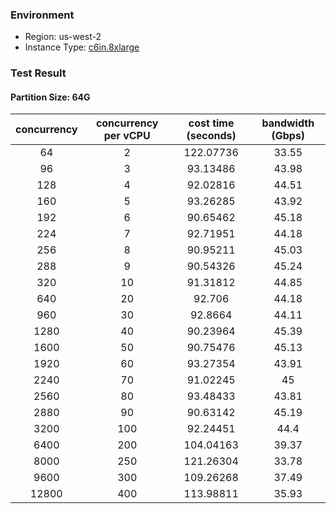 ### Environment

- Region: us-west-2
- Instance Type: [c6in.8xlarge](https://aws.amazon.com/cn/ec2/instance-types/)

### Test Result

#### Partition Size: 64G
| concurrency	| concurrency per vCPU |	cost time (seconds) |	bandwidth (Gbps) |
|:----:|:------:|:---------:|:-----:|
| 64   |    2	| 122.07736	| 33.55 |
| 96   |	3	| 93.13486	| 43.98 |
| 128  |	4	| 92.02816	| 44.51 |
| 160  |	5	| 93.26285	| 43.92 |
| 192  |    6	| 90.65462	| 45.18 |
| 224  |    7	| 92.71951	| 44.18 |
| 256  |	8	| 90.95211	| 45.03 |
| 288  |	9	| 90.54326	| 45.24 | 
| 320  |	10	| 91.31812	| 44.85 |
| 640  |	20	| 92.706	| 44.18 |
| 960  |	30	| 92.8664	| 44.11 | 
| 1280 |	40	| 90.23964	| 45.39 |
| 1600 |	50	| 90.75476	| 45.13 |
| 1920 |	60	| 93.27354	| 43.91 |
| 2240 |	70	| 91.02245	| 45    |
| 2560 |	80	| 93.48433	| 43.81 |
| 2880 |	90	| 90.63142	| 45.19 |
| 3200 |	100	| 92.24451	| 44.4  |
| 6400 |	200	| 104.04163	| 39.37 |
| 8000 |	250	| 121.26304	| 33.78 |
| 9600 |    300	| 109.26268	| 37.49 |
| 12800 |	400	| 113.98811	| 35.93 |
